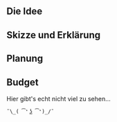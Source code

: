 ## Die Idee

## Skizze und Erklärung

## Planung

## Budget

Hier gibt's echt nicht viel zu sehen...

```{.tight-code}
¯\_( ͡❛ ͜ʖ ͡❛)_/¯ 
```

